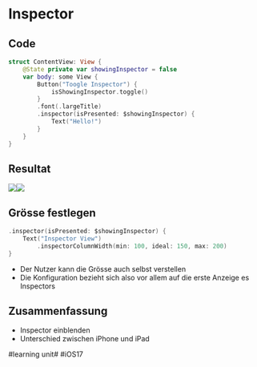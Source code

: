 # Inspector

## Code
```swift
struct ContentView: View {
    @State private var showingInspector = false
    var body: some View {
        Button("Toogle Inspector") {
            isShowingInspector.toggle()
        }
        .font(.largeTitle)
        .inspector(isPresented: $showingInspector) {
            Text("Hello!")
        }
    }
}
```


## Resultat
![][image-1]![][image-2]

## Grösse festlegen

```swift
.inspector(isPresented: $showingInspector) {
	Text("Inspector View")
		.inspectorColumnWidth(min: 100, ideal: 150, max: 200)
}
```

- Der Nutzer kann die Grösse auch selbst verstellen
- Die Konfiguration bezieht sich also vor allem auf die erste Anzeige es Inspectors

## Zusammenfassung
- Inspector einblenden
- Unterschied zwischen iPhone und iPad

[image-1]:	assets/2023-06-18%2007.22.54.gif
[image-2]:	assets/2023-06-18%2007.38.08.gif

#learning unit# #iOS17